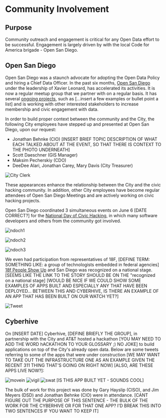 # Community Involvement

## Purpose
Community outreach and engagement is critical for any Open Data effort to be successful. Engagement is largely driven by with the local Code for America brigade - Open San Diego. 

## Open San Diego
Open San Diego was a staunch advocate for adopting the Open Data Policy and hiring a Chief Data Officer. In the past six months, [Open San Diego](http://opensandiego.org/) under the leadership of Xavier Leonard, has accelerated its activities. It is now a regular meetup group that we partner with on a regular basis.  It has several [ongoing projects](https://github.com/opensandiego), such as [...insert a few examples or bullet point a list] and is working with other interested stakeholders to increase membership and civic engagement with data.

In order to build proper context between the community and the City, the following City employees have stepped up and presented at Open San Diego, upon our request:

* Jonathan Behnke (CIO) [INSERT BRIEF TOPIC DESCRIPTION OF WHAT EACH TALKED ABOUT AT THE EVENT, SO THAT THERE IS CONTEXT TO THE PHOTO UNDERNEATH]
* Scott Daeschner (GIS Manager)
* Maksim Pecherskiy (CDO)
* DeeDee Alari, Jonathan Carey, Mary Davis (City Treasurer)

![City Clerk](http://mrm-random.s3.amazonaws.com/dz/2015-05-19%2018.03.23.jpg)

These appearances enhance the relationship between the City and the civic hacking community. In addition, other City employees have become regular attendees of Open San Diego Meetings and are actively working on civic hacking projects.

Open San Diego coordinated 3 simultaneous events on June 6 [DATE CORRECT?] for the [National Day of Civic Hacking](http://hackforchange.org/events/code-for-san-diego-national-day-event/), in which many software developers and others from the community got involved.  

![ndoch1](http://mrm-random.s3.amazonaws.com/dz/AVr3uRXiHqmGteWuWMqtwhcygfx5ShuioInQX2_Xx1Y.jpg)

![ndoch2](http://mrm-random.s3.amazonaws.com/dz/NVp6Byiw2AB7R59fSpmA1w5F6cSjYqxuNtHqxNsr1rQ.jpg)

![ndoch3](http://mrm-random.s3.amazonaws.com/dz/CemANb4rDHMV_1PBT7KeJpdXK9PUMB9CxtK_HYXFyFw.jpg)

We even had  participation from representatives of 18F, [DEFINE TERM: SOMETHING LIKE: a group of technologists embedded in federal agencies] [18f People Show Up](https://18f.gsa.gov/2015/06/11/18f-at-national-civic-hacking-day/) and San Diego was recognized on a national stage. [SEEMS LIKE THE LINK TO THE STORY SHOULD BE ON THE "recognized on a national stage] [WOULD BE NICE IF WE COULD SHOW SOME EXAMPLES OF APPS BUILT AND ESPECIALLY ANY THAT HAVE BEEN DEPLOYED... BETWEEN THIS AND CYBERHIVE, IS THERE AN EXAMPLE OF AN APP THAT HAS BEEN BUILT ON OUR WATCH YET?]

![Tweet](http://take.ms/mdrLE)

## Cyberhive 
On [INSERT DATE] Cyberhive, [DEFINE BRIEFLY THE GROUP], in partnership with the City and AT&T hosted a hackathon [YOU MAY NEED TO ADD THE WORD hACKATHON TO YOUR GLOSSARY ;) NO JOKE] to build applications on top of the City's already open data.  Below are some tweets referring to some of the apps that were under construction [WE MAY WANT TO TAKE OUT THE INFRASTRUCTURE ONE AS AN EXAMPLE GIVEN THE RECENT 311 THING THAT'S GOING ON RIGHT NOW] [ALSO, ARE THESE APPS LIVE NOW?]:

![movein](http://take.ms/CvMRt)
![vigil](http://take.ms/zZo0T)
![swat](http://take.ms/w8W10) [IS THIS APP BUILT YET - SOUNDS COOL]

The bulk of work for this project was done by Gary Hayslip (CISO), and Jim Meyers (DSD) and Jonathan Behnke (CIO) were in attendance. [CANT FIGURE OUT THE PURPOSE OF THIS SENTENCE - THE BULK OF THE WORK FOR THE CYBERHIVE OR FOR THAT ONE APP?  I'D BREAK THIS INTO TWO SENTENCES IF YOU WANT TO KEEP IT]


